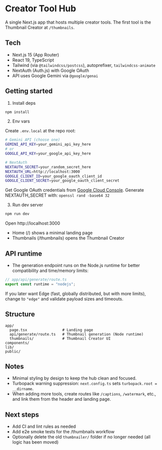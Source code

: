 # Creator Tool Hub

A single Next.js app that hosts multiple creator tools. The first tool is the Thumbnail Creator at `/thumbnails`.

## Tech
- Next.js 15 (App Router)
- React 19, TypeScript
- Tailwind (via `@tailwindcss/postcss`), autoprefixer, `tailwindcss-animate`
- NextAuth (Auth.js) with Google OAuth
- API uses Google Gemini via `@google/genai`

## Getting started

1) Install deps

```bash
npm install
```

2) Env vars

Create `.env.local` at the repo root:

```bash
# Gemini API (choose one)
GEMINI_API_KEY=your_gemini_api_key_here
# or
GOOGLE_API_KEY=your_google_api_key_here

# NextAuth
NEXTAUTH_SECRET=your_random_secret_here
NEXTAUTH_URL=http://localhost:3000
GOOGLE_CLIENT_ID=your_google_oauth_client_id
GOOGLE_CLIENT_SECRET=your_google_oauth_client_secret
```

Get Google OAuth credentials from [Google Cloud Console](https://console.cloud.google.com/).
Generate NEXTAUTH_SECRET with: `openssl rand -base64 32`

3) Run dev server

```bash
npm run dev
```

Open http://localhost:3000

- Home (/) shows a minimal landing page
- Thumbnails (/thumbnails) opens the Thumbnail Creator

## API runtime

- The generation endpoint runs on the Node.js runtime for better compatibility and time/memory limits:

```ts
// app/api/generate/route.ts
export const runtime = "nodejs";
```

If you later want Edge (fast, globally distributed, but with more limits), change to `"edge"` and validate payload sizes and timeouts.

## Structure

```
app/
  page.tsx                # Landing page
  api/generate/route.ts   # Thumbnail generation (Node runtime)
  thumbnails/             # Thumbnail Creator UI
components/
lib/
public/
```

## Notes
- Minimal styling by design to keep the hub clean and focused.
- Turbopack warning suppression: `next.config.ts` sets `turbopack.root = __dirname`.
- When adding more tools, create routes like `/captions`, `/watermark`, etc., and link them from the header and landing page.

## Next steps
- Add CI and lint rules as needed
- Add e2e smoke tests for the /thumbnails workflow
- Optionally delete the old `thumbnailer/` folder if no longer needed (all logic has been moved)
